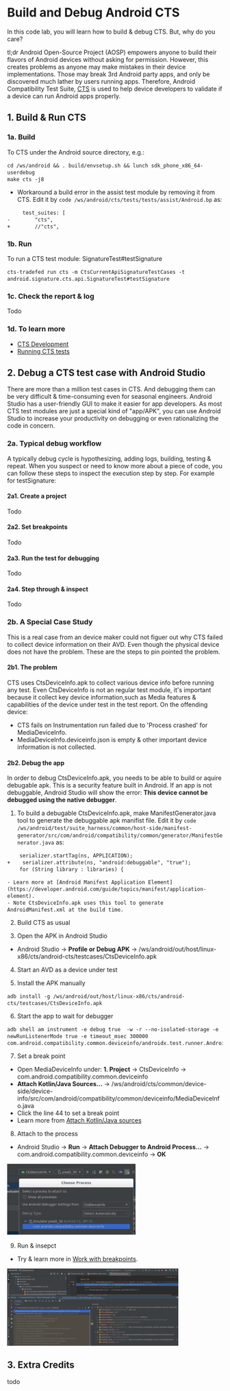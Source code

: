 # Build and Debug Android CTS

In this code lab, you will learn how to build & debug CTS. But, why do you care?

tl;dr Android Open-Source Project (AOSP) empowers anyone to build their flavors
of Android devices without asking for permission. However, this creates problems
as anyone may make mistakes in their device implementations. Those may break
3rd Android party apps, and only be discovered much lather by users running apps.
Therefore, Android Compatibility Test Suite, [CTS](https://source.android.com/compatibility/overview)
is used to help device developers to validate if a device can run Android apps
properly.

## 1. Build & Run CTS

### 1a. Build

To CTS under the Android source directory, e.g.:
```
cd /ws/android && . build/envsetup.sh && lunch sdk_phone_x86_64-userdebug
make cts -j8

```

- Workaround a build error in the assist test module by removing it from CTS.
Edit it by `code /ws/android/cts/tests/tests/assist/Android.bp` as:

```
     test_suites: [
-        "cts",
+        //"cts",
```

### 1b. Run

To run a CTS test module: SignatureTest#testSignature
```
cts-tradefed run cts -m CtsCurrentApiSignatureTestCases -t android.signature.cts.api.SignatureTest#testSignature
```

### 1c. Check the report & log
Todo

### 1d. To learn more
- [CTS Development](https://source.android.com/compatibility/cts/development)
- [Running CTS tests](https://source.android.com/compatibility/cts/run)

## 2. Debug a CTS test case with Android Studio
There are more than a million test cases in CTS. And debugging them can be
very difficult & time-consuming even for seasonal engineers. Android Studio has
a user-friendly GUI to make it easier for app developers. As most CTS test modules
are just a special kind of "app/APK", you can use Android Studio to increase
your productivity on debugging or even rationalizing the code in concern.

### 2a. Typical debug workflow
A typically debug cycle is hypothesizing, adding logs, building, testing &
repeat. When you suspect or need to know more about a piece of code, you can
follow these steps to inspect the execution step by step. For example for
testSignature:

#### 2a1. Create a project
Todo

#### 2a2. Set breakpoints
Todo

#### 2a3. Run the test for debugging
Todo

#### 2a4. Step through & inspect
Todo

### 2b. A Special Case Study

This is a real case from an device maker could not figuer out why CTS failed to
collect device information on their AVD. Even though the physical device does
not have the problem. These are the steps to pin pointed the problem.

#### 2b1. The problem

CTS uses CtsDeviceInfo.apk to collect various device info before running any
test. Even CtsDeviceInfo is not an regular test module, it's important because
it collect key device information,such as Media features & capabilities of the
device under test in the test report. On the offending device:

- CTS fails on Instrumentation run failed due to 'Process crashed' for MediaDeviceInfo.
- MediaDeviceInfo.deviceinfo.json is empty & other important device information
is not collected.

#### 2b2. Debug the app

In order to debug CtsDeviceInfo.apk, you needs to be able to build or aquire
debugable apk. This is a security feature built in Android. If an app is not
debuggable, Android Studio will show the error: **This device cannot
be debugged using the native debugger**.

1. To build a debugable CtsDeviceInfo.apk, make ManifestGenerator.java tool to generate the debuggable apk manifist file. Edit it by `code /ws/android/test/suite_harness/common/host-side/manifest-generator/src/com/android/compatibility/common/generator/ManifestGenerator.java` as:

```
    serializer.startTag(ns, APPLICATION);
+    serializer.attribute(ns, "android:debuggable", "true");
    for (String library : libraries) {
```

    - Learn more at [Android Manifest Application Element](https://developer.android.com/guide/topics/manifest/application-element).
    - Note CtsDeviceInfo.apk uses this tool to generate AndroidManifest.xml at the build time.

2. Build CTS as usual

3. Open the APK in Android Studio
- Android Studio -> **Profile or Debug APK** -> /ws/android/out/host/linux-x86/cts/android-cts/testcases/CtsDeviceInfo.apk

4. Start an AVD as a device under test

5. Install the APK manually
```
adb install -g /ws/android/out/host/linux-x86/cts/android-cts/testcases/CtsDeviceInfo.apk
```

6. Start the app to wait for debugger
```
adb shell am instrument -e debug true  -w -r --no-isolated-storage -e newRunListenerMode true -e timeout_msec 300000 com.android.compatibility.common.deviceinfo/androidx.test.runner.AndroidJUnitRunner
```

7. Set a break point
- Open MediaDeviceInfo under: **1. Project** -> CtsDeviceInfo ->
com.android.compatibility.common.deviceinfo
- **Attach Kotlin/Java Sources...** ->
/ws/android/cts/common/device-side/device-info/src/com/android/compatibility/common/deviceinfo/MediaDeviceInfo.java
- Click the line 44 to set a break point
- Learn more from [Attach Kotlin/Java sources](https://developer.android.com/studio/debug/apk-debugger#attach_java)

8. Attach to the process
- Android Studio -> **Run** -> **Attach Debugger to Android Process...** ->
com.android.compatibility.common.deviceinfo -> **OK**

<img src="res/choose_process.png" width="300">

9.   Run & insepct
- Try & learn more in [Work with breakpoints](https://developer.android.com/studio/debug#breakPoints).

<img src="res/debug.png" width="400">

## 3. Extra Credits
todo
